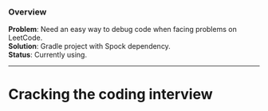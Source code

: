 ### Overview
**Problem**: Need an easy way to debug code when facing problems on LeetCode.\
**Solution**: Gradle project with Spock dependency.\
**Status**: Currently using.

----

# Cracking the coding interview
